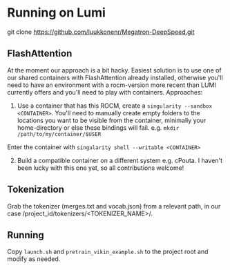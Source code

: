 # Running on Lumi

git clone https://github.com/luukkonenr/Megatron-DeepSpeed.git

## FlashAttention
At the moment our approach is a bit hacky. Easiest solution is to use one of our shared containers with FlashAttention already installed, otherwise you'll need to have an environment with a rocm-version more recent than LUMI currently offers and you'll need to play with containers. 
Approaches:
1) Use a container that has this ROCM, create a `singularity --sandbox <CONTAINER>`. You'll need to manually create empty folders to the locations you want to be visible from the container, minimally your home-directory or else these bindings will fail. e.g. `mkdir /path/to/my/container/$USER`

Enter the container with `singularity shell --writable <CONTAINER>`

2) Build a compatible container on a different system e.g. cPouta. I haven't been lucky with this one yet, so all contributions welcome!


## Tokenization
Grab the tokenizer (merges.txt and vocab.json) from a relevant path, in our case /project_id/tokenizers/<TOKENIZER_NAME>/. 

## Running

Copy `launch.sh` and `pretrain_vikin_example.sh` to the project root and modify as needed.
